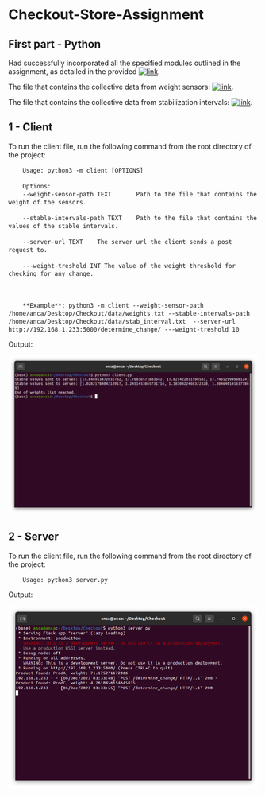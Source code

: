 # Checkout-Store-Assignment

## First part - Python

Had successfully incorporated all the specified modules outlined in the assignment, as detailed in the provided [![link](link)](https://github.com/IordachescuAnca/Checkout-Store-Assignment/tree/main/Checkout).

The file that contains the collective data from weight sensors: [![link](link)](https://github.com/IordachescuAnca/Checkout-Store-Assignment/blob/main/Checkout/data/weights.txt).

The file that contains the collective data from stabilization intervals: [![link](link)](https://github.com/IordachescuAnca/Checkout-Store-Assignment/blob/main/Checkout/data/stab_interval.txt).


## 1 - Client
To run the client file, run the following command from the root directory of the project:

        Usage: python3 -m client [OPTIONS]

        Options:
        --weight-sensor-path TEXT       Path to the file that contains the weight of the sensors.
                                        
        --stable-intervals-path TEXT    Path to the file that contains the values of the stable intervals.

        --server-url TEXT    The server url the client sends a post request to.

        ---weight-treshold INT The value of the weight threshold for checking for any change.



        **Example**: python3 -m client --weight-sensor-path /home/anca/Desktop/Checkout/data/weights.txt --stable-intervals-path /home/anca/Desktop/Checkout/data/stab_interval.txt  --server-url http://192.168.1.233:5000/determine_change/ ---weight-treshold 10


Output:

![Example](https://github.com/IordachescuAnca/Checkout-Store-Assignment/blob/main/imgs/client.png)




## 2 - Server
To run the client file, run the following command from the root directory of the project:

        Usage: python3 server.py


Output:

![Example](https://github.com/IordachescuAnca/Checkout-Store-Assignment/blob/main/imgs/server.png)






